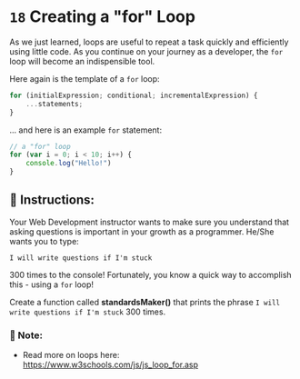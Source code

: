 # `18` Creating a "for" Loop

As we just learned, loops are useful to repeat a task quickly and efficiently using little code.  As you continue on your journey as a developer, the `for` loop will become an indispensible tool.

Here again is the template of a `for` loop:

```js
for (initialExpression; conditional; incrementalExpression) {
    ...statements;
}
```
... and here is an example `for` statement:

```js
// a "for" loop
for (var i = 0; i < 10; i++) {
    console.log("Hello!")
}
```

## :pencil: Instructions:
Your Web Development instructor wants to make sure you understand that asking questions is important in your growth as a programmer. He/She wants you to type:

`I will write questions if I'm stuck`

300 times to the console!  Fortunately, you know a quick way to accomplish this - using a `for` loop!

Create a function called **standardsMaker()** that prints the phrase `I will write questions if I'm stuck` 300 times.


### :scroll: Note:
* Read more on loops here: https://www.w3schools.com/js/js_loop_for.asp